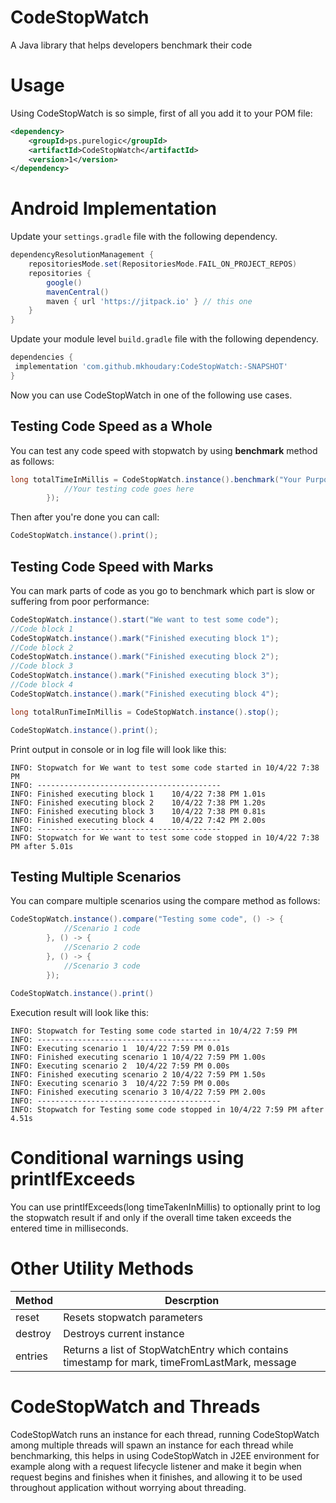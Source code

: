 # CodeStopWatch
A Java library that helps developers benchmark their code

# Usage
Using CodeStopWatch is so simple, first of all you add it to your POM file:

```xml
<dependency>
    <groupId>ps.purelogic</groupId>
    <artifactId>CodeStopWatch</artifactId>
    <version>1</version>
</dependency>
```

# Android Implementation 

Update your `settings.gradle` file with the following dependency.

```groovy
dependencyResolutionManagement {
    repositoriesMode.set(RepositoriesMode.FAIL_ON_PROJECT_REPOS)
    repositories {
        google()
        mavenCentral()
        maven { url 'https://jitpack.io' } // this one
    }
}
```

Update your module level `build.gradle` file with the following dependency.

```groovy
dependencies {
 implementation 'com.github.mkhoudary:CodeStopWatch:-SNAPSHOT'
}
```

Now you can use CodeStopWatch in one of the following use cases.

## Testing Code Speed as a Whole
You can test any code speed with stopwatch by using **benchmark** method as follows:

```java
long totalTimeInMillis = CodeStopWatch.instance().benchmark("Your Purpose of testing", () -> {
            //Your testing code goes here
        });
```

Then after you're done you can call:

```java
CodeStopWatch.instance().print();
```

## Testing Code Speed with Marks
You can mark parts of code as you go to benchmark which part is slow or suffering from poor performance:

```java
CodeStopWatch.instance().start("We want to test some code");
//Code block 1
CodeStopWatch.instance().mark("Finished executing block 1");
//Code block 2
CodeStopWatch.instance().mark("Finished executing block 2");
//Code block 3
CodeStopWatch.instance().mark("Finished executing block 3");
//Code block 4
CodeStopWatch.instance().mark("Finished executing block 4");

long totalRunTimeInMillis = CodeStopWatch.instance().stop();

CodeStopWatch.instance().print();
```

Print output in console or in log file will look like this:
```
INFO: Stopwatch for We want to test some code started in 10/4/22 7:38 PM
INFO: -----------------------------------------
INFO: Finished executing block 1	10/4/22 7:38 PM	1.01s
INFO: Finished executing block 2	10/4/22 7:38 PM	1.20s
INFO: Finished executing block 3	10/4/22 7:38 PM	0.81s
INFO: Finished executing block 4	10/4/22 7:42 PM	2.00s
INFO: -----------------------------------------
INFO: Stopwatch for We want to test some code stopped in 10/4/22 7:38 PM after 5.01s
```
## Testing Multiple Scenarios
You can compare multiple scenarios using the compare method as follows:

```java
CodeStopWatch.instance().compare("Testing some code", () -> {
            //Scenario 1 code
        }, () -> {
            //Scenario 2 code
        }, () -> {
            //Scenario 3 code
        });
        
CodeStopWatch.instance().print()
```

Execution result will look like this:

```
INFO: Stopwatch for Testing some code started in 10/4/22 7:59 PM
INFO: -----------------------------------------
INFO: Executing scenario 1	10/4/22 7:59 PM	0.01s
INFO: Finished executing scenario 1	10/4/22 7:59 PM	1.00s
INFO: Executing scenario 2	10/4/22 7:59 PM	0.00s
INFO: Finished executing scenario 2	10/4/22 7:59 PM	1.50s
INFO: Executing scenario 3	10/4/22 7:59 PM	0.00s
INFO: Finished executing scenario 3	10/4/22 7:59 PM	2.00s
INFO: -----------------------------------------
INFO: Stopwatch for Testing some code stopped in 10/4/22 7:59 PM after 4.51s
```
# Conditional warnings using printIfExceeds
You can use printIfExceeds(long timeTakenInMillis) to optionally print to log the stopwatch result if and only if the overall time taken exceeds the entered time in milliseconds.

# Other Utility Methods
| Method  | Descrption |
| ------------- | ------------- |
| reset  | Resets stopwatch parameters  |
| destroy  | Destroys current instance  |
| entries  | Returns a list of StopWatchEntry which contains timestamp for mark, timeFromLastMark, message  |

# CodeStopWatch and Threads
CodeStopWatch runs an instance for each thread, running CodeStopWatch among multiple threads will spawn an instance for each thread while benchmarking, this helps in using CodeStopWatch in J2EE environment for example along with a request lifecycle listener and make it begin when request begins and finishes when it finishes, and allowing it to be used throughout application without worrying about threading.
